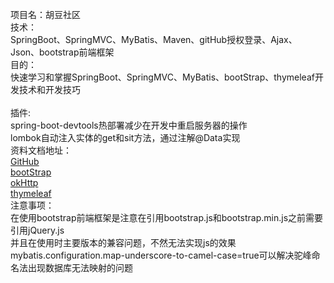 项目名：胡豆社区<br>
技术：<br>
    SpringBoot、SpringMVC、MyBatis、Maven、gitHub授权登录、Ajax、Json、bootstrap前端框架<br>
目的：<br>
            快速学习和掌握SpringBoot、SpringMVC、MyBatis、bootStrap、thymeleaf开发技术和开发技巧<br>        
插件:<br>
    spring-boot-devtools热部署减少在开发中重启服务器的操作<br>
	lombok自动注入实体的get和sit方法，通过注解@Data实现<br>
资料文档地址：<br>
	[GitHub](https://github.com/)<br>
	[bootStrap](https://www.bootcss.com/)<br>
	[okHttp](https://square.github.io/okhttp/)<br>
	[thymeleaf](https://www.thymeleaf.org/)<br>
注意事项：<br>
    在使用bootstrap前端框架是注意在引用bootstrap.js和bootstrap.min.js之前需要引用jQuery.js<br>
    并且在使用时主要版本的兼容问题，不然无法实现js的效果<br>
 mybatis.configuration.map-underscore-to-camel-case=true可以解决驼峰命名法出现数据库无法映射的问题

